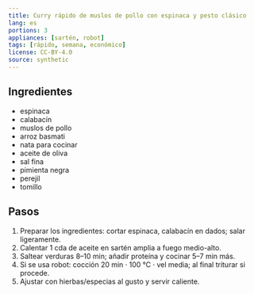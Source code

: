 ```yaml
---
title: Curry rápido de muslos de pollo con espinaca y pesto clásico
lang: es
portions: 3
appliances: [sartén, robot]
tags: [rápido, semana, económico]
license: CC-BY-4.0
source: synthetic
---
```

## Ingredientes
- espinaca
- calabacín
- muslos de pollo
- arroz basmati
- nata para cocinar
- aceite de oliva
- sal fina
- pimienta negra
- perejil
- tomillo

## Pasos
1. Preparar los ingredientes: cortar espinaca, calabacín en dados; salar ligeramente.
2. Calentar 1 cda de aceite en sartén amplia a fuego medio-alto.
3. Saltear verduras 8–10 min; añadir proteína y cocinar 5–7 min más.
4. Si se usa robot: cocción 20 min · 100 °C · vel media; al final triturar si procede.
5. Ajustar con hierbas/especias al gusto y servir caliente.
